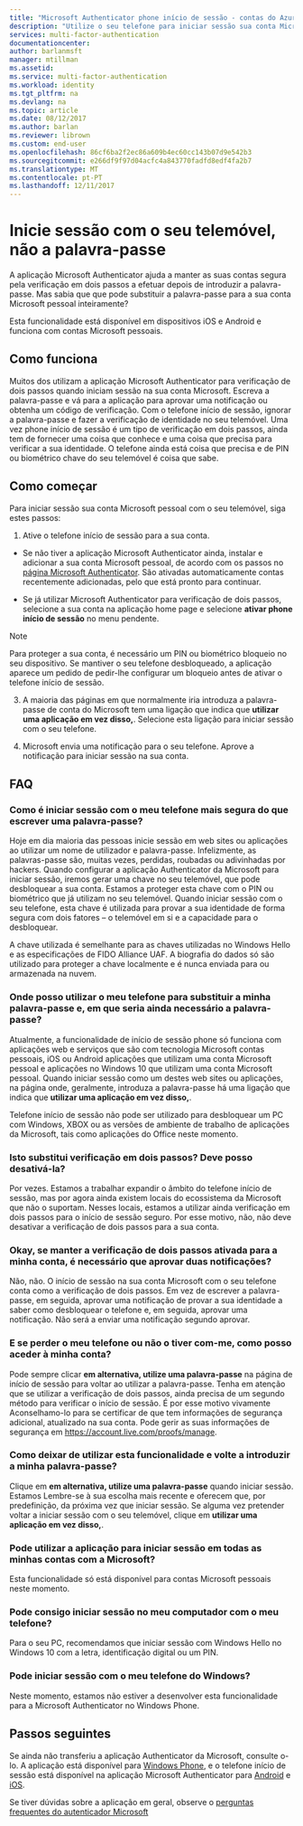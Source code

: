 ```yaml
---
title: "Microsoft Authenticator phone início de sessão - contas do Azure e da Microsoft | Microsoft Docs"
description: "Utilize o seu telefone para iniciar sessão sua conta Microsoft em vez de escrever a palavra-passe. Este artigo responde a perguntas mais frequentes sobre esta funcionalidade."
services: multi-factor-authentication
documentationcenter: 
author: barlanmsft
manager: mtillman
ms.assetid: 
ms.service: multi-factor-authentication
ms.workload: identity
ms.tgt_pltfrm: na
ms.devlang: na
ms.topic: article
ms.date: 08/12/2017
ms.author: barlan
ms.reviewer: librown
ms.custom: end-user
ms.openlocfilehash: 86cf6ba2f2ec86a609b4ec60cc143b07d9e542b3
ms.sourcegitcommit: e266df9f97d04acfc4a843770fadfd8edf4fa2b7
ms.translationtype: MT
ms.contentlocale: pt-PT
ms.lasthandoff: 12/11/2017
---
```

# <a name="sign-in-with-your-phone-not-your-password"></a>Inicie sessão com o seu telemóvel, não a palavra-passe

A aplicação Microsoft Authenticator ajuda a manter as suas contas segura pela verificação em dois passos a efetuar depois de introduzir a palavra-passe. Mas sabia que que pode substituir a palavra-passe para a sua conta Microsoft pessoal inteiramente?

Esta funcionalidade está disponível em dispositivos iOS e Android e funciona com contas Microsoft pessoais.

## <a name="how-it-works"></a>Como funciona

Muitos dos utilizam a aplicação Microsoft Authenticator para verificação de dois passos quando iniciam sessão na sua conta Microsoft. Escreva a palavra-passe e vá para a aplicação para aprovar uma notificação ou obtenha um código de verificação. Com o telefone início de sessão, ignorar a palavra-passe e fazer a verificação de identidade no seu telemóvel. Uma vez phone início de sessão é um tipo de verificação em dois passos, ainda tem de fornecer uma coisa que conhece e uma coisa que precisa para verificar a sua identidade. O telefone ainda está coisa que precisa e de PIN ou biométrico chave do seu telemóvel é coisa que sabe.

## <a name="how-to-get-started"></a>Como começar

Para iniciar sessão sua conta Microsoft pessoal com o seu telemóvel, siga estes passos:

1. Ative o telefone início de sessão para a sua conta.

  - Se não tiver a aplicação Microsoft Authenticator ainda, instalar e adicionar a sua conta Microsoft pessoal, de acordo com os passos no [página Microsoft Authenticator](microsoft-authenticator-app-how-to.md). São ativadas automaticamente contas recentemente adicionadas, pelo que está pronto para continuar.

  - Se já utilizar Microsoft Authenticator para verificação de dois passos, selecione a sua conta na aplicação home page e selecione **ativar phone início de sessão** no menu pendente.

  >[!NOTE]
  >Para proteger a sua conta, é necessário um PIN ou biométrico bloqueio no seu dispositivo. Se mantiver o seu telefone desbloqueado, a aplicação aparece um pedido de pedir-lhe configurar um bloqueio antes de ativar o telefone início de sessão.

3. A maioria das páginas em que normalmente iria introduza a palavra-passe de conta do Microsoft tem uma ligação que indica que **utilizar uma aplicação em vez disso,**. Selecione esta ligação para iniciar sessão com o seu telefone.

4. Microsoft envia uma notificação para o seu telefone. Aprove a notificação para iniciar sessão na sua conta.   

## <a name="faq"></a>FAQ

### <a name="how-is-signing-in-with-my-phone-more-secure-than-typing-a-password"></a>Como é iniciar sessão com o meu telefone mais segura do que escrever uma palavra-passe?  

Hoje em dia maioria das pessoas inicie sessão em web sites ou aplicações ao utilizar um nome de utilizador e palavra-passe.  Infelizmente, as palavras-passe são, muitas vezes, perdidas, roubadas ou adivinhadas por hackers. Quando configurar a aplicação Authenticator da Microsoft para iniciar sessão, iremos gerar uma chave no seu telemóvel, que pode desbloquear a sua conta. Estamos a proteger esta chave com o PIN ou biométrico que já utilizam no seu telemóvel.  Quando iniciar sessão com o seu telefone, esta chave é utilizada para provar a sua identidade de forma segura com dois fatores – o telemóvel em si e a capacidade para o desbloquear. 

A chave utilizada é semelhante para as chaves utilizadas no Windows Hello e as especificações de FIDO Alliance UAF. A biografia do dados só são utilizado para proteger a chave localmente e é nunca enviada para ou armazenada na nuvem. 
 
### <a name="where-can-i-use-my-phone-to-replace-my-password-and-where-would-i-still-need-the-password"></a>Onde posso utilizar o meu telefone para substituir a minha palavra-passe e, em que seria ainda necessário a palavra-passe?  

Atualmente, a funcionalidade de início de sessão phone só funciona com aplicações web e serviços que são com tecnologia Microsoft contas pessoais, iOS ou Android aplicações que utilizam uma conta Microsoft pessoal e aplicações no Windows 10 que utilizam uma conta Microsoft pessoal. Quando iniciar sessão como um destes web sites ou aplicações, na página onde, geralmente, introduza a palavra-passe há uma ligação que indica que **utilizar uma aplicação em vez disso,**. 

Telefone início de sessão não pode ser utilizado para desbloquear um PC com Windows, XBOX ou as versões de ambiente de trabalho de aplicações da Microsoft, tais como aplicações do Office neste momento.
 
### <a name="does-this-replace-two-step-verification-should-i-turn-it-off"></a>Isto substitui verificação em dois passos? Deve posso desativá-la?   

Por vezes. Estamos a trabalhar expandir o âmbito do telefone início de sessão, mas por agora ainda existem locais do ecossistema da Microsoft que não o suportam. Nesses locais, estamos a utilizar ainda verificação em dois passos para o início de sessão seguro. Por esse motivo, não, não deve desativar a verificação de dois passos para a sua conta.
 
### <a name="okay-if-i-keep-two-step-verification-turned-on-for-my-account-do-i-have-to-approve-two-notifications"></a>Okay, se manter a verificação de dois passos ativada para a minha conta, é necessário que aprovar duas notificações?

Não, não. O início de sessão na sua conta Microsoft com o seu telefone conta como a verificação de dois passos. Em vez de escrever a palavra-passe, em seguida, aprovar uma notificação de provar a sua identidade a saber como desbloquear o telefone e, em seguida, aprovar uma notificação. Não será a enviar uma notificação segundo aprovar.

### <a name="what-if-i-lose-my-phone-or-dont-have-it-with-me-how-can-i-access-my-account"></a>E se perder o meu telefone ou não o tiver com-me, como posso aceder à minha conta?  

Pode sempre clicar **em alternativa, utilize uma palavra-passe** na página de início de sessão para voltar ao utilizar a palavra-passe. Tenha em atenção que se utilizar a verificação de dois passos, ainda precisa de um segundo método para verificar o início de sessão. É por esse motivo vivamente Aconselhamo-lo para se certificar de que tem informações de segurança adicional, atualizado na sua conta. Pode gerir as suas informações de segurança em https://account.live.com/proofs/manage.
 
### <a name="how-do-i-stop-using-this-feature-and-go-back-to-entering-my-password"></a>Como deixar de utilizar esta funcionalidade e volte a introduzir a minha palavra-passe?

Clique em **em alternativa, utilize uma palavra-passe** quando iniciar sessão. Estamos Lembre-se à sua escolha mais recente e oferecem que, por predefinição, da próxima vez que iniciar sessão. Se alguma vez pretender voltar a iniciar sessão com o seu telemóvel, clique em **utilizar uma aplicação em vez disso,**. 
 
### <a name="can-i-use-the-app-to-sign-in-to-all-my-accounts-with-microsoft"></a>Pode utilizar a aplicação para iniciar sessão em todas as minhas contas com a Microsoft?   
Esta funcionalidade só está disponível para contas Microsoft pessoais neste momento. 
 
### <a name="can-i-sign-into-my-pc-with-my-phone"></a>Pode consigo iniciar sessão no meu computador com o meu telefone?  
Para o seu PC, recomendamos que iniciar sessão com Windows Hello no Windows 10 com a letra, identificação digital ou um PIN.   
 
### <a name="can-i-sign-in-with-my-windows-phone"></a>Pode iniciar sessão com o meu telefone do Windows?  
Neste momento, estamos não estiver a desenvolver esta funcionalidade para a Microsoft Authenticator no Windows Phone. 

## <a name="next-steps"></a>Passos seguintes
Se ainda não transferiu a aplicação Authenticator da Microsoft, consulte o-lo. A aplicação está disponível para [Windows Phone](http://go.microsoft.com/fwlink/?Linkid=825071), e o telefone início de sessão está disponível na aplicação Microsoft Authenticator para [Android](http://go.microsoft.com/fwlink/?Linkid=825072) e [iOS](http://go.microsoft.com/fwlink/?Linkid=825073).

Se tiver dúvidas sobre a aplicação em geral, observe o [perguntas frequentes do autenticador Microsoft](microsoft-authenticator-app-faq.md)
